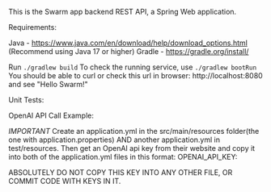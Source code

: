 This is the Swarm app backend REST API, a Spring Web application.

Requirements:

Java - https://www.java.com/en/download/help/download_options.html (Recommend using Java 17 or higher)
Gradle - https://gradle.org/install/

Run `./gradlew build`
To check the running service, use `./gradlew bootRun`
You should be able to curl or check this url in browser: http://localhost:8080
and see "Hello Swarm!"

Unit Tests:



OpenAI API Call Example:

*IMPORTANT*
Create an application.yml in the src/main/resources folder(the one with application.properties) AND another application.yml in test/resources. Then get an OpenAI api key from their website
and copy it into both of the application.yml files in this format:
OPENAI_API_KEY: <YOUR-GENERATED-KEY-GOES-HERE>

ABSOLUTELY DO NOT COPY THIS KEY INTO ANY OTHER FILE, OR COMMIT CODE WITH KEYS IN IT.
